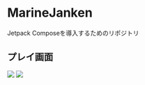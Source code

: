 # MarineJanken
Jetpack Composeを導入するためのリポジトリ

## プレイ画面
<p>
  <img src="https://user-images.githubusercontent.com/69156255/182382239-5d1d2d36-7e4d-436e-9a81-aa5f42580ba2.png">
  <img src="https://user-images.githubusercontent.com/69156255/182382168-697394e2-1d6d-45e7-8fd5-5389717971f6.png">
</p>
